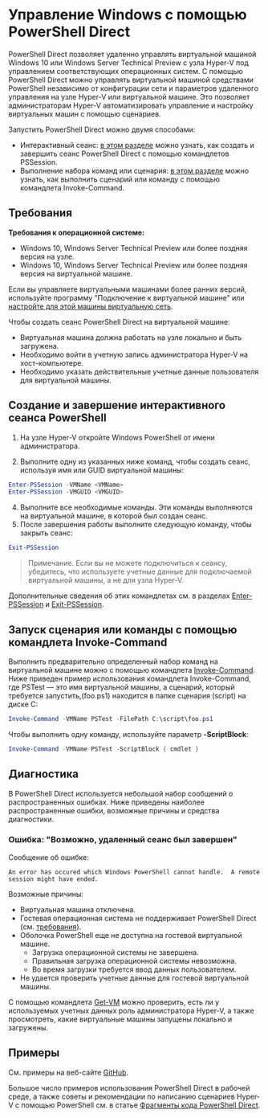 # Управление Windows с помощью PowerShell Direct

PowerShell Direct позволяет удаленно управлять виртуальной машиной Windows 10 или Windows Server Technical Preview с узла Hyper-V под управлением соответствующих операционных систем. С помощью PowerShell Direct можно управлять виртуальной машиной средствами PowerShell независимо от конфигурации сети и параметров удаленного управления на узле Hyper-V или виртуальной машине. Это позволяет администраторам Hyper-V автоматизировать управление и настройку виртуальных машин с помощью сценариев.

Запустить PowerShell Direct можно двумя способами:
* Интерактивный сеанс: [в этом разделе](vmsession.md#create-and-exit-an-interactive-powershell-session) можно узнать, как создать и завершить сеанс PowerShell Direct с помощью командлетов PSSession.
* Выполнение набора команд или сценария: [в этом разделе](vmsession.md#run-a-script-or-command-with-invoke-command) можно узнать, как выполнить сценарий или команду с помощью командлета Invoke-Command.


## Требования

**Требования к операционной системе:**
* Windows 10, Windows Server Technical Preview или более поздняя версия на узле.
* Windows 10, Windows Server Technical Preview или более поздняя версия на виртуальной машине.

Если вы управляете виртуальными машинами более ранних версий, используйте программу "Подключение к виртуальной машине" или [настройте для этой машины виртуальную сеть](http://technet.microsoft.com/library/cc816585.aspx).

Чтобы создать сеанс PowerShell Direct на виртуальной машине:
* Виртуальная машина должна работать на узле локально и быть загружена.
* Необходимо войти в учетную запись администратора Hyper-V на хост-компьютере.
* Необходимо указать действительные учетные данные пользователя для виртуальной машины.

## Создание и завершение интерактивного сеанса PowerShell

1. На узле Hyper-V откройте Windows PowerShell от имени администратора.

3. Выполните одну из указанных ниже команд, чтобы создать сеанс, используя имя или GUID виртуальной машины:
``` PowerShell
Enter-PSSession -VMName <VMName>
Enter-PSSession -VMGUID <VMGUID>
```

4. Выполните все необходимые команды. Эти команды выполняются на виртуальной машине, в которой был создан сеанс.
5. После завершения работы выполните следующую команду, чтобы закрыть сеанс:
``` PowerShell
Exit-PSSession 
```

> Примечание. Если вы не можете подключиться к сеансу, убедитесь, что используете учетные данные для подключаемой виртуальной машины, а не для узла Hyper-V.

Дополнительные сведения об этих командлетах см. в разделах [Enter-PSSession](http://technet.microsoft.com/library/hh849707.aspx) и [Exit-PSSession](http://technet.microsoft.com/library/hh849743.aspx).

## Запуск сценария или команды с помощью командлета Invoke-Command

Выполнить предварительно определенный набор команд на виртуальной машине можно с помощью командлета [Invoke-Command](http://technet.microsoft.com/library/hh849719.aspx). Ниже приведен пример использования командлета Invoke-Command, где PSTest — это имя виртуальной машины, а сценарий, который требуется запустить,(foo.ps1) находится в папке сценария (script) на диске C:

 ``` PowerShell
 Invoke-Command -VMName PSTest -FilePath C:\script\foo.ps1 
 ```

Чтобы выполнить одну команду, используйте параметр **-ScriptBlock**:

 ``` PowerShell
 Invoke-Command -VMName PSTest -ScriptBlock { cmdlet } 
 ```

## Диагностика

В PowerShell Direct используется небольшой набор сообщений о распространенных ошибках. Ниже приведены наиболее распространенные ошибки, возможные причины и средства диагностики.

### Ошибка: "Возможно, удаленный сеанс был завершен"

Сообщение об ошибке:
```
An error has occured which Windows PowerShell cannot handle.  A remote session might have ended. 
```

Возможные причины:
* Виртуальная машина отключена.
* Гостевая операционная система не поддерживает PowerShell Direct (см. [требования](#Requirements)).
* Оболочка PowerShell еще не доступна на гостевой виртуальной машине.
    * Загрузка операционной системы не завершена.
    * Правильная загрузка операционной системы невозможна.
    * Во время загрузки требуется ввод данных пользователем.
* Не удается проверить учетные данные для гостевой виртуальной машины.

С помощью командлета [Get-VM](http://technet.microsoft.com/library/hh848479.aspx) можно проверить, есть ли у используемых учетных данных роль администратора Hyper-V, а также просмотреть, какие виртуальные машины запущены локально и загружены.

## Примеры

См. примеры на веб-сайте [GitHub](https://github.com/Microsoft/Virtualization-Documentation/search?l=powershell&q=-VMName+OR+-VMGuid&type=Code&utf8=%E2%9C%93).

Большое число примеров использования PowerShell Direct в рабочей среде, а также советы и рекомендации по написанию сценариев Hyper-V с помощью PowerShell см. в статье [Фрагменты кода PowerShell Direct](../develop/powershell_snippets.md).



